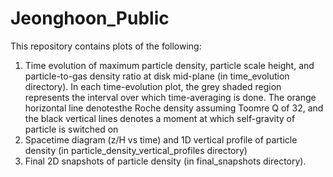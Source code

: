 # Jeonghoon_Public
This repository contains plots of the following: 
1. Time evolution of maximum particle density, particle scale height, and particle-to-gas density ratio at disk mid-plane  (in time_evolution directory). In each time-evolution plot, the grey shaded region represents the interval over which time-averaging is done. The orange horizontal line denotesthe Roche density assuming Toomre Q of 32, and the black vertical lines denotes a moment at which self-gravity of particle is switched on
2. Spacetime diagram (z/H vs time) and 1D vertical profile of particle density (in particle_density_vertical_profiles directory)
3. Final 2D snapshots of particle density (in final_snapshots directory). 
